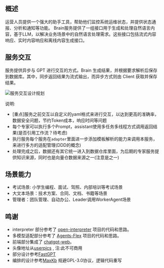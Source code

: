 ## 概述

运营人员提供一个强大的助手工具，帮助他们监控系统运维状态，并提供状态通报、分析和通知等功能。
Brain服务提供了一组接口用于生成和处理自然语言内容，基于LLM，以解决业务场景中的自然语言处理需求。这些接口包括流式内容响应、实时内容响应和离线内容生成接口。

## 服务交互

服务提供异步与 GPT 进行交互的方式。Brain 生成结果，并根据要求解析后保存到数据库。其中，同步返回结果为流式输出，而异步方式则由 Client 获取并保存结果。

<img src="images/brain-service-design.png"  alt="服务交互设计规划"/>

说明:

- [重点]服务之前交互以自定义的yaml格式来进行交互，以达到更高的准确率，数据安全问题，节约Token成本，响应时间等问题
- 每个专家可以执行多个Prompt，assistant使用多任务多线程方式调用返回结果(是否引用工作流？待考虑)
- 执行服务每个服务在`adapter`里面进一步添加模板解析的能力来调用本服务，来进行多方的适配管理(DDD的概念)
- 处理完成之后，数据还有其它统一进入到数据仓库里面，为后期的专家服务提供知识来源，同时也是向量仓数据来源之一(注意是之一)

## 场景能力

- 考试场景: 小学生编程、面试、驾照、内部培训等考试场景
- 大文本场景：技术方案、合同、文档、书籍等场景
- 管理者：团队管理、自动办公、Leader调用WorkerAgent场景

## 鸣谢

- interpreter 部分参考了 [open-interpreter]() 项目的代码和思路。
- 多模型适配部分参考了 [Agents-Flex]() 项目的代码和思路。
- 前端部分集成了 [chatgpt-web](https://github.com/Chanzhaoyu/chatgpt-web)。
- 头像地址从[userpics](https://userpics.craftwork.design/) , 注:此不可商用
- 部分设计参考[FastGPT](https://github.com/labring/FastGPT)
- 编排的设计参考[MaxKb](https://gitee.com/fit2cloud-feizhiyun/MaxKB) 规避GPL-3.0协议，逻辑代码重写